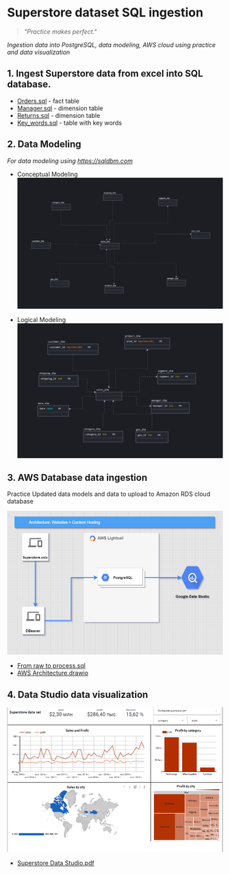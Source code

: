 # Superstore dataset SQL ingestion

>*"Practice makes perfect."*

*Ingestion data into PostgreSQL, data modeling, AWS cloud using practice and data visualization*

## 1. Ingest Superstore data from excel into SQL database.

* [Orders.sql](Concept%20modeling.PNGhttps://github.com/VostanieKotov/DE101-mod2-SQL/blob/main/Orders.sql) - fact table
* [Manager.sql](https://github.com/VostanieKotov/DE101-mod2-SQL/blob/main/Manager.sql) - dimension table
* [Returns.sql](https://github.com/VostanieKotov/DE101-mod2-SQL/blob/main/Returns.sql) - dimension table
* [Key_words.sql](https://github.com/VostanieKotov/DE101-mod2-SQL/blob/main/Key_words.sql) - table with key words


## 2. Data Modeling

*For data modeling using https://sqldbm.com*
- Conceptual Modeling
![Image](https://github.com/VostanieKotov/DE101-mod2-SQL/blob/main/Concept%20modeling.PNG)

- Logical Modeling
![Image](https://github.com/VostanieKotov/DE101-mod2-SQL/blob/main/logical%20modeling.PNG)

## 3. AWS Database data ingestion

Practice Updated data models and data to upload to Amazon RDS cloud database

![Image](https://github.com/VostanieKotov/DE101-mod2-SQL/blob/main/AWS%20Lightsail.png)

* [From raw to process.sql](https://github.com/VostanieKotov/DE101-mod2-SQL/blob/main/From%20raw%20to%20process.sql)
* [AWS Architecture.drawio](https://github.com/VostanieKotov/DE101-mod2-SQL/blob/main/AWS%20Architecture.drawio)

## 4. Data Studio data visualization
![Image](https://github.com/VostanieKotov/DE101-mod2-SQL/blob/main/Superstore.PNG)

- [Superstore Data Studio.pdf](https://github.com/VostanieKotov/DE101-mod2-SQL/blob/main/Superstore%20Data%20Studio.pdf)
